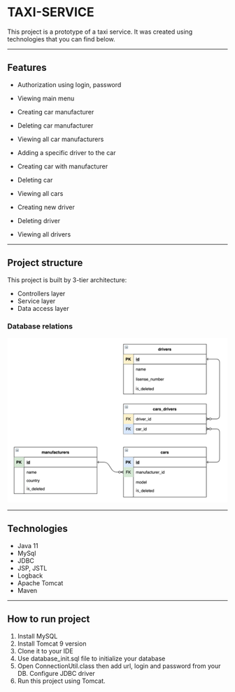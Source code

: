 # TAXI-SERVICE
This project is a prototype of a taxi service. It was created using technologies that you can find below.

___
## Features

* Authorization using login, password
* Viewing main menu


* Creating car manufacturer
* Deleting car manufacturer
* Viewing all car manufacturers
* Adding a specific driver to the car


* Creating car with manufacturer
* Deleting car
* Viewing all cars


* Creating new driver
* Deleting driver
* Viewing all drivers

___
## Project structure
This project is built by 3-tier architecture:

- Controllers layer
- Service layer
- Data access layer

### Database relations
![relation](images/database_relations.png)
___
## Technologies
- Java 11
- MySql
- JDBC
- JSP, JSTL
- Logback
- Apache Tomcat
- Maven

___
## How to run project
1. Install MySQL
2. Install Tomcat 9 version
3. Clone it to your IDE
4. Use database_init.sql file to initialize your database
5. Open ConnectionUtil.class then add url, login and password from your DB. Configure JDBC driver
6. Run this project using Tomcat.
